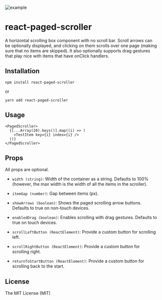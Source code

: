 ![example](https://user-images.githubusercontent.com/5779535/151152606-5f4f7e64-e9db-491d-af25-bb393df50d26.gif)

# react-paged-scroller

A horizontal scrolling box component with no scroll bar. Scroll arrows can be optionally displayed, and clicking on them scrolls over one page (making sure that no items are skipped). It also optionally supports drag gestures that play nice with items that have onClick handlers.

## Installation

```
npm install react-paged-scroller
```

or

```
yarn add react-paged-scroller
```

## Usage

```tsx
<PagedScroller>
  {[...Array(20).keys()].map((i) => (
    <TestItem key={i} index={i} />
  ))}
</PagedScroller>
```

## Props

All props are optional.

- `width (string)`: Width of the container as a string. Defaults to 100% (however, the max width is the width of all the items in the scroller).
- `itemGap (number)`: Gap between items (px).
- `showArrows (boolean)`: Shows the paged scrolling arrow buttons. Defaults to true on non-touch devices.

- `enabledDrag (boolean)`: Enables scrolling with drag gestures. Defaults to true on touch devices.

- `scrollLeftButton (ReactElement)`: Provide a custom button for scrolling left.
- `scrollRightButton (ReactElement)`: Provide a custom button for scrolling right.
- `returnToStartButton (ReactElement)`: Provide a custom button for scrolling back to the start.

## License

The MIT License (MIT)
